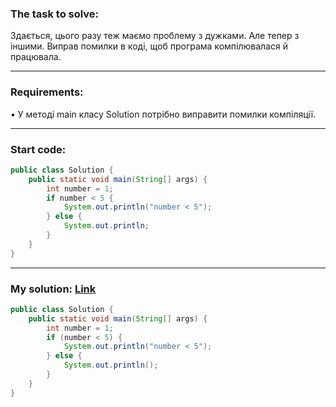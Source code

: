 ### **The task to solve:**  

Здається, цього разу теж маємо проблему з дужками. Але тепер з іншими. Виправ помилки в коді, щоб програма компілювалася й працювала.

---

### **Requirements:**  

• У методі main класу Solution потрібно виправити помилки компіляції.

---

### **Start code:**  

```java
public class Solution {
    public static void main(String[] args) {
        int number = 1;
        if number < 5 {
            System.out.println("number < 5");
        } else {
            System.out.println;
        }
    }
}
```

---

### **My solution: [Link](./src/Solution.java)**  

```java
public class Solution {
    public static void main(String[] args) {
        int number = 1;
        if (number < 5) {
            System.out.println("number < 5");
        } else {
            System.out.println();
        }
    }
}
```
